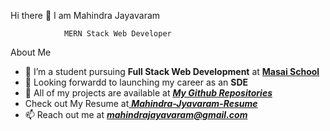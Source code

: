 Hi there 👋 I am Mahindra Jayavaram


<!-- **Mahindra-Jayavaram/Mahindra-Jayavaram** is a ✨ _special_ ✨ repository because its `README.md` (this file) appears on your GitHub profile. -->

<!-- Here are some ideas to get you started: -->
                MERN Stack Web Developer


About Me

- 🌱 I’m a student pursuing **Full Stack Web Development** at [**Masai School**](https://www.masaischool.com/)
- 👯 Looking forwardd to launching my career as an **SDE**
- 🤔 All of my projects are available at [_**My Github Repositories**_](https://github.com/Mahindra-Jayavaram?tab=repositories)
- Check out My Resume at[ _**Mahindra-Jyavaram-Resume**_](https://drive.google.com/file/d/1-s4Ift310i1tbbSR2mD0EzYBvDj9RmxO/view?usp=sharing)
- 📫 Reach out me at [_**mahindrajayavaram@gmail.com**_](mailto:mahindrajayavaram@gmail.com)


